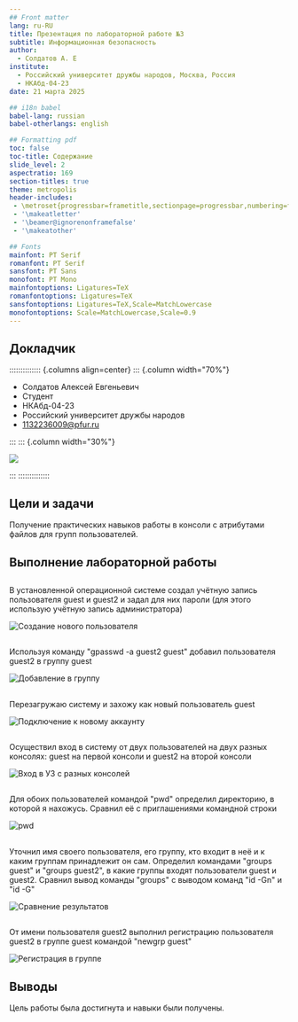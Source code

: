 ```yaml
---
## Front matter
lang: ru-RU
title: Презентация по лабораторной работе №3
subtitle: Информационная безопасность      
author:
  - Солдатов А. Е
institute:
  - Российский университет дружбы народов, Москва, Россия
  - НКАбд-04-23
date: 21 марта 2025

## i18n babel
babel-lang: russian
babel-otherlangs: english

## Formatting pdf
toc: false
toc-title: Содержание
slide_level: 2
aspectratio: 169
section-titles: true
theme: metropolis
header-includes:
 - \metroset{progressbar=frametitle,sectionpage=progressbar,numbering=fraction}
 - '\makeatletter'
 - '\beamer@ignorenonframefalse'
 - '\makeatother'

## Fonts
mainfont: PT Serif
romanfont: PT Serif
sansfont: PT Sans
monofont: PT Mono
mainfontoptions: Ligatures=TeX
romanfontoptions: Ligatures=TeX
sansfontoptions: Ligatures=TeX,Scale=MatchLowercase
monofontoptions: Scale=MatchLowercase,Scale=0.9
---
```



## Докладчик

:::::::::::::: {.columns align=center}
::: {.column width="70%"}

  * Солдатов Алексей Евгеньевич
  * Студент
  * НКАбд-04-23
  * Российский университет дружбы народов
  * [1132236009@pfur.ru](mailto:1132236009@rudn.ru)

:::
::: {.column width="30%"}

![](./image/I.jpg)

:::
::::::::::::::

## Цели и задачи

Получение практических навыков работы в консоли с атрибутами файлов для групп пользователей.


## Выполнение лабораторной работы

## 

В установленной операционной системе создал учётную запись пользователя guest и guest2 и задал для них пароли (для этого использую учётную запись администратора)

![Создание нового пользователя](image/1.png)

## 

Используя команду "gpasswd -a guest2 guest" добавил пользователя guest2 в группу guest

![Добавление в группу](./image/2.png)

## 

Перезагружаю систему и захожу как новый пользователь guest 

![Подключение к новому аккаунту](image/3.png)

## 

Осуществил вход в систему от двух пользователей на двух разных консолях: guest на первой консоли и guest2 на второй консоли 

![Вход в УЗ с разных консолей](./image/4.png)

## 

Для обоих пользователей командой "pwd" определил директорию, в которой я нахожусь. Сравнил её с приглашениями командной строки

![pwd](./image/4.png)

## 

Уточнил имя своего пользователя, его группу, кто входит в неё и к каким группам принадлежит он сам. Определил командами "groups guest" и "groups guest2", в какие группы входят пользователи guest и guest2. Сравнил вывод команды "groups" с выводом команд "id -Gn" и "id -G"

![Сравнение результатов](./image/5.png)

## 

От имени пользователя guest2 выполнил регистрацию пользователя guest2 в группе guest командой "newgrp guest"

![Регистрация в группе](./image/6.png)

## Выводы

Цель работы была достигнута и навыки были получены.

